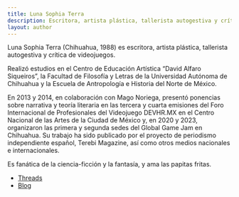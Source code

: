 ```yaml
---
title: Luna Sophia Terra
description: Escritora, artista plástica, tallerista autogestiva y crítica de videojuegos.
layout: author
---
```


Luna Sophia Terra (Chihuahua, 1988) es escritora, artista plástica, tallerista autogestiva y crítica de videojuegos.

Realizó estudios en el Centro de Educación Artística “David Alfaro Siqueiros”, la Facultad de Filosofía y Letras de la Universidad Autónoma de Chihuahua y la Escuela de Antropología e Historia del Norte de México.

En 2013 y 2014, en colaboración con Mago Noriega, presentó ponencias sobre narrativa y teoría literaria en las tercera y cuarta emisiones del Foro Internacional de Profesionales del Videojuego DEVHR.MX en el Centro Nacional de las Artes de la Ciudad de México y, en 2020 y 2023, organizaron las primera y segunda sedes del Global Game Jam en Chihuahua. Su trabajo ha sido publicado por el proyecto de periodismo independiente español, Terebi Magazine, así como otros medios nacionales e internacionales.

Es fanática de la ciencia-ficción y la fantasía, y ama las papitas fritas.

* [Threads](https://www.threads.net/@sophirefly)
* [Blog](https://transcisthor.wordpress.com)